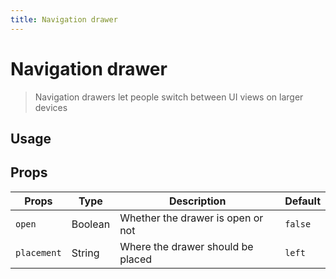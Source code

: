```yaml
---
title: Navigation drawer
---
```


# Navigation drawer

> Navigation drawers let people switch between UI views on larger devices

## Usage

<usage name="navigation-drawer"></usage>

## Props

| Props       | Type    | Description                       | Default |
| ----------- | ------- | --------------------------------- | ------- |
| `open`      | Boolean | Whether the drawer is open or not | `false` |
| `placement` | String  | Where the drawer should be placed | `left`  |
